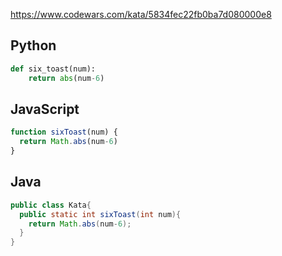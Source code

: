 https://www.codewars.com/kata/5834fec22fb0ba7d080000e8

## Python
```python
def six_toast(num):
    return abs(num-6)
```

## JavaScript
```js
function sixToast(num) {
  return Math.abs(num-6)
}
```

## Java
```java
public class Kata{
  public static int sixToast(int num){
    return Math.abs(num-6);
  }
}
```